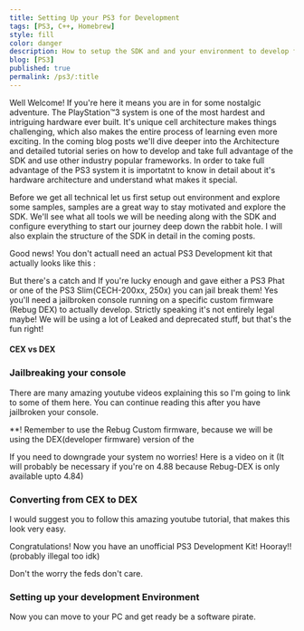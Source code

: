 ```yaml
---
title: Setting Up your PS3 for Development
tags: [PS3, C++, Homebrew]
style: fill
color: danger
description: How to setup the SDK and and your environment to develop for the PS3 system
blog: [PS3]
published: true
permalink: /ps3/:title
---
```


Well Welcome! If you're here it means you are in for some nostalgic adventure. The PlayStation™3 system is one of the most hardest and intriguing hardware ever built. It's unique cell architecture makes things challenging, which also makes the entire process of learning even more exciting. In the coming blog posts we'll dive deeper into the Architecture and detailed tutorial series on how to develop and take full advantage of the SDK and use other industry popular frameworks. In order to take full advantage of the PS3 system it is importatnt to know in detail about it's hardware architecture and understand what makes it special.

Before we get all technical let us first setup out environment and explore some samples, samples are a great way to stay motivated and explore the SDK. We'll see what all tools we will be needing along with the SDK and configure everything to start our journey deep down the rabbit hole. I will also explain the structure of the SDK in detail in the coming posts.

Good news! You don't actuall need an actual PS3 Development kit that actually looks like this :


But there's a catch and If you're lucky enough and gave either a PS3 Phat or one of the PS3 Slim(CECH-200xx, 250x) you can jail break them! Yes you'll need a jailbroken console running on a specific custom firmware (Rebug DEX) to actually develop. Strictly speaking it's not entirely legal maybe! We will be using a lot of Leaked and deprecated stuff, but that's the fun right!

#### CEX vs DEX


### Jailbreaking your console
There are many amazing youtube videos explaining this so I'm going to link to some of them here. You can continue reading this after you have jailbroken your console.

**! Remember to use the Rebug Custom firmware, because we will be using the DEX(developer firmware) version of the

If you need to downgrade your system no worries! Here is a video on it (It will probably be necessary if you're on 4.88 because Rebug-DEX is only available upto 4.84)

### Converting from CEX to DEX
 I would suggest you to follow this amazing youtube tutorial, that makes this look very easy.

 Congratulations! Now you have an unofficial PS3 Development Kit! Hooray!! (probably illegal too idk)

 Don't the worry the feds don't care.

### Setting up your development Environment
Now you can move to your PC and get ready be a software pirate. 
